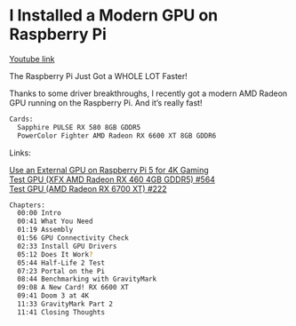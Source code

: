 # I Installed a Modern GPU on Raspberry Pi 

[Youtube link](https://www.youtube.com/watch?v=J0z09Ddr58w)

The Raspberry Pi Just Got a WHOLE LOT Faster!

Thanks to some driver breakthroughs, I recently got a modern AMD Radeon GPU running on the Raspberry Pi. And it’s really fast!

```bash
Cards:  
  Sapphire PULSE RX 580 8GB GDDR5  
  PowerColor Fighter AMD Radeon RX 6600 XT 8GB GDDR6
```

Links:

[Use an External GPU on Raspberry Pi 5 for 4K Gaming](https://www.jeffgeerling.com/blog/2024/use-external-gpu-on-raspberry-pi-5-4k-gaming)  
[Test GPU (XFX AMD Radeon RX 460 4GB GDDR5) #564](https://github.com/geerlingguy/raspberry-pi-pcie-devices/issues/564)  
[Test GPU (AMD Radeon RX 6700 XT) #222](https://github.com/geerlingguy/raspberry-pi-pcie-devices/issues/222)  

```bash
Chapters:
  00:00 Intro
  00:41 What You Need
  01:19 Assembly
  01:56 GPU Connectivity Check
  02:33 Install GPU Drivers
  05:12 Does It Work?
  05:44 Half-Life 2 Test
  07:23 Portal on the Pi
  08:44 Benchmarking with GravityMark
  09:08 A New Card! RX 6600 XT
  09:41 Doom 3 at 4K
  11:33 GravityMark Part 2
  11:41 Closing Thoughts
```
